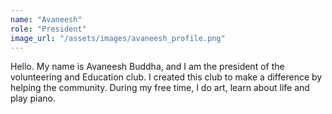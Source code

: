 ```yaml
---
name: "Avaneesh"
role: "President"
image_url: "/assets/images/avaneesh_profile.png"
---
```

Hello. My name is Avaneesh Buddha, and I am the president of the volunteering and Education club. I created this club to make a difference by helping the community. During my free time, I do art, learn about life and play piano.
